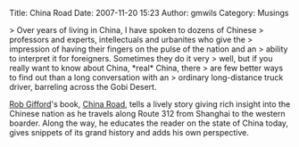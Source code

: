 Title: China Road
Date: 2007-11-20 15:23
Author: gmwils
Category: Musings

<p>
> Over years of living in China, I have spoken to dozens of Chinese
> professors and experts, intellectuals and urbanites who give the
> impression of having their fingers on the pulse of the nation and an
> ability to interpret it for foreigners. Sometimes they do it very
> well, but if you really want to know about China, *real* China, there
> are few better ways to find out than a long conversation with an
> ordinary long-distance truck driver, barreling across the Gobi Desert.

[Rob Gifford][]'s book, [China Road][], tells a lively story giving rich
insight into the Chinese nation as he travels along Route 312 from
Shanghai to the western boarder. Along the way, he educates the reader
on the state of China today, gives snippets of its grand history and
adds his own perspective.

</p>

  [Rob Gifford]: http://robgifford.com/
  [China Road]: http://www.amazon.com/exec/obidos/asin/1400064678/ref=nosim/pseudofish-20
